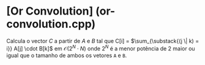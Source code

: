 # [Or Convolution] (or-convolution.cpp)

Calcula o vector $C$ a partir de $A$ e $B$ tal que C[i] = $\sum_{\substack{(j \| k) = i}} A[j] \cdot B[k]$ em $\mathcal{O}(2^N \cdot N)$
onde $2^N$ é a menor potência de $2$ maior ou igual que o tamanho de ambos os vetores `A` e `B`.
